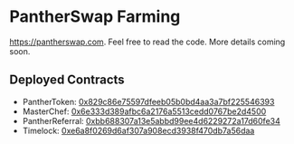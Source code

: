 # PantherSwap Farming

https://pantherswap.com. Feel free to read the code. More details coming soon.

## Deployed Contracts

- PantherToken: [0x829c86e75597dfeeb05b0bd4aa3a7bf225546393](https://bscscan.com/address/0x829c86e75597dfeeb05b0bd4aa3a7bf225546393)
- MasterChef: [0x6e333d389afbc6a2176a5513cedd0767be2d4500](https://bscscan.com/address/0x6e333d389afbc6a2176a5513cedd0767be2d4500)
- PantherReferral: [0xbb688307a13e5abbd99ee4d6229272a17d60fe34](https://bscscan.com/address/0xbb688307a13e5abbd99ee4d6229272a17d60fe34)
- Timelock: [0xe6a8f0269d6af307a908ecd3938f470db7a56daa](https://bscscan.com/address/0xe6a8f0269d6af307a908ecd3938f470db7a56daa)
